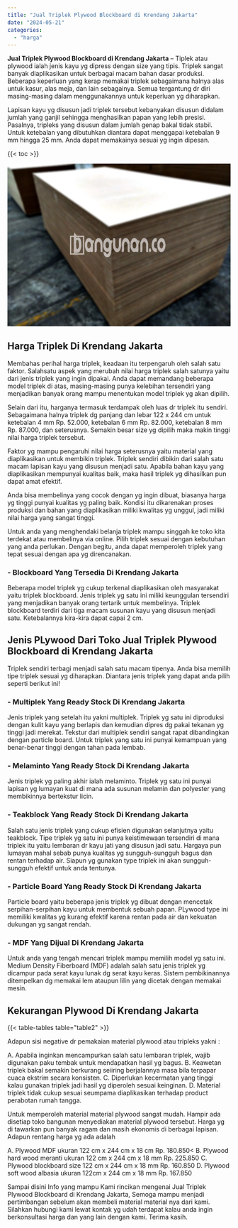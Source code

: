 ```yaml
---
title: "Jual Triplek Plywood Blockboard di Krendang Jakarta"
date: "2024-05-21"
categories: 
  - "harga"
---
```


**Jual Triplek Plywood Blockboard di Krendang Jakarta** – Tiplek atau plywood ialah jenis kayu yg dipress dengan size yang tipis. Triplek sangat banyak diaplikasikan untuk berbagai macam bahan dasar produksi. Beberapa keperluan yang kerap memakai triplek sebagaimana halnya alas untuk kasur, alas meja, dan lain sebagainya. Semua tergantung dr diri masing-masing dalam menggunakannya untuk keperluan yg diharapkan.

Lapisan kayu yg disusun jadi triplek tersebut kebanyakan disusun didalam jumlah yang ganjil sehingga menghasilkan papan yang lebih presisi. Pasalnya, tripleks yang disusun dalam jumlah genap bakal tidak stabil. Untuk ketebalan yang dibutuhkan diantara dapat menggapai ketebalan 9 mm hingga 25 mm. Anda dapat memakainya sesuai yg ingin dipesan.

{{< toc >}}

![Jual Triplek Plywood Blockboard di Krendang Jakarta](/images/jual-triplek-murah-38.png)

## Harga Triplek Di Krendang Jakarta

Membahas perihal harga triplek, keadaan itu terpengaruh oleh salah satu faktor. Salahsatu aspek yang merubah nilai harga triplek salah satunya yaitu dari jenis triplek yang ingin dipakai. Anda dapat memandang beberapa model triplek di atas, masing-masing punya kelebihan tersendiri yang menjadikan banyak orang mampu menentukan model triplek yg akan dipilih.

Selain dari itu, harganya termasuk terdampak oleh luas dr triplek itu sendiri. Sebagaimana halnya triplek dg panjang dan lebar 122 x 244 cm untuk ketebalan 4 mm Rp. 52.000, ketebalan 6 mm Rp. 82.000, ketebalan 8 mm Rp. 87.000, dan seterusnya. Semakin besar size yg dipilih maka makin tinggi nilai harga triplek tersebut.

Faktor yg mampu pengaruhi nilai harga seterusnya yaitu material yang diaplikasikan untuk membikin triplek. Triplek sendiri dibikin dari salah satu macam lapisan kayu yang disusun menjadi satu. Apabila bahan kayu yang diaplikasikan mempunyai kualitas baik, maka hasil triplek yg dihasilkan pun dapat amat efektif.

Anda bisa membelinya yang cocok dengan yg ingin dibuat, biasanya harga yg tinggi punyai kualitas yg paling baik. Kondisi itu dikarenakan proses produksi dan bahan yang diaplikasikan miliki kwalitas yg unggul, jadi miliki nilai harga yang sangat tinggi.

Untuk anda yang menghendaki belanja triplek mampu singgah ke toko kita terdekat atau membelinya via online. Pilih triplek sesuai dengan kebutuhan yang anda perlukan. Dengan begitu, anda dapat memperoleh triplek yang tepat sesuai dengan apa yg direncanakan.

### \- Blockboard Yang Tersedia Di Krendang Jakarta

Beberapa model triplek yg cukup terkenal diaplikasikan oleh masyarakat yaitu triplek blockboard. Jenis triplek yg satu ini miliki keunggulan tersendiri yang menjadikan banyak orang tertarik untuk membelinya. Triplek blockboard terdiri dari tiga macam susunan kayu yang disusun menjadi satu. Ketebalannya kira-kira dapat capai 2 cm.

## Jenis PLywood Dari Toko Jual Triplek Plywood Blockboard di Krendang Jakarta

Triplek sendiri terbagi menjadi salah satu macam tipenya. Anda bisa memilih tipe triplek sesuai yg diharapkan. Diantara jenis triplek yang dapat anda pilih seperti berikut ini!

### \- Multiplek Yang Ready Stock Di Krendang Jakarta

Jenis triplek yang setelah itu yakni multiplek. Triplek yg satu ini diproduksi dengan kulit kayu yang berlapis dan kemudian dipres dg pakai tekanan yg tinggi jadi merekat. Tekstur dari multiplek sendiri sangat rapat dibandingkan dengan particle board. Untuk triplek yang satu ini punyai kemampuan yang benar-benar tinggi dengan tahan pada lembab.

### \- Melaminto Yang Ready Stock Di Krendang Jakarta

Jenis triplek yg paling akhir ialah melaminto. Triplek yg satu ini punyai lapisan yg lumayan kuat di mana ada susunan melamin dan polyester yang membikinnya bertekstur licin.

### \- Teakblock Yang Ready Stock Di Krendang Jakarta

Salah satu jenis triplek yang cukup efisien digunakan selanjutnya yaitu teakblock. Tipe triplek yg satu ini punya keistimewaan tersendiri di mana triplek itu yaitu lembaran dr kayu jati yang disusun jadi satu. Hargaya pun lumayan mahal sebab punya kualitas yg sungguh-sungguh bagus dan rentan terhadap air. Siapun yg gunakan type triplek ini akan sungguh-sungguh efektif untuk anda tentunya.

### \- Particle Board Yang Ready Stock Di Krendang Jakarta

Particle board yaitu beberapa jenis triplek yg dibuat dengan mencetak serpihan-serpihan kayu untuk membentuk sebuah papan. PLywood type ini memiliki kwalitas yg kurang efektif karena rentan pada air dan kekuatan dukungan yg sangat rendah.

### \- MDF Yang Dijual Di Krendang Jakarta

Untuk anda yang tengah mencari triplek mampu memilih model yg satu ini. Medium Density Fiberboard (MDF) adalah salah satu jenis triplek yg dicampur pada serat kayu lunak dg serat kayu keras. Sistem pembikinannya ditempelkan dg memakai lem ataupun lilin yang dicetak dengan memakai mesin.

## Kekurangan Plywood Di Krendang Jakarta

{{< table-tables table="table2" >}}

Adapun sisi negative dr pemakaian material plywood atau tripleks yakni :

A. Apabila inginkan mencampurkan salah satu lembaran triplek, wajib digunakan paku tembak untuk mendapatkan hasil yg bagus. B. Keawetan triplek bakal semakin berkurang seiiring berjalannya masa bila terpapar cuaca ekstrim secara konsisten. C. Diperlukan kecermatan yang tinggi kalau gunakan triplek jadi hasil yg diperoleh sesuai keinginan. D. Material triplek tidak cukup sesuai seumpama diaplikasikan terhadap product perabotan rumah tangga.

Untuk memperoleh material material plywood sangat mudah. Hampir ada disetiap toko bangunan menyediakan material plywood tersebut. Harga yg di tawarkan pun banyak ragam dan masih ekonomis di berbagai lapisan. Adapun rentang harga yg ada adalah

A. Plywood MDF ukuran 122 cm x 244 cm x 18 cm Rp. 180.850< B. Plywood hard wood meranti ukuran 122 cm x 244 cm x 18 mm Rp. 225.850 C. Plywood blockboard size 122 cm x 244 cm x 18 mm Rp. 160.850 D. Plywood soft wood albasia ukuran 122cm x 244 cm x 18 mm Rp. 167.850

Sampai disini Info yang mampu Kami rincikan mengenai Jual Triplek Plywood Blockboard di Krendang Jakarta, Semoga mampu menjadi pertimbangan sebelum akan membeli material material nya dari kami. Silahkan hubungi kami lewat kontak yg udah terdapat kalau anda ingin berkonsultasi harga dan yang lain dengan kami. Terima kasih.
